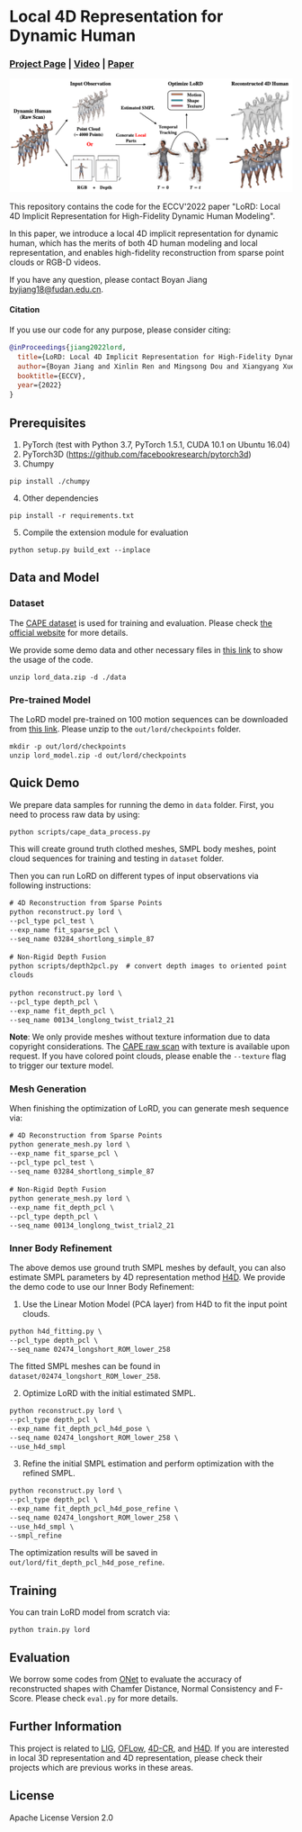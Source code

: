 # Local 4D Representation for Dynamic Human

### [Project Page](https://boyanjiang.github.io/LoRD/) | [Video](https://youtu.be/dXuZVrmYKxg) | [Paper](https://arxiv.org/abs/2208.08622)

![teaser](data/teaser.png)

This repository contains the code for the ECCV'2022 paper
"LoRD: Local 4D Implicit Representation for High-Fidelity 
Dynamic Human Modeling".

In this paper, we introduce a local 4D implicit representation 
for dynamic human, which has the merits of both 4D human modeling 
and local representation, and enables high-fidelity reconstruction 
from sparse point clouds or RGB-D videos.

If you have any question, please contact Boyan Jiang  <byjiang18@fudan.edu.cn>.

#### Citation
If you use our code for any purpose, please consider citing:
```bibtex
@inProceedings{jiang2022lord,
  title={LoRD: Local 4D Implicit Representation for High-Fidelity Dynamic Human Modeling},
  author={Boyan Jiang and Xinlin Ren and Mingsong Dou and Xiangyang Xue and Yanwei Fu and Yinda Zhang},
  booktitle={ECCV},
  year={2022}
}
```

## Prerequisites
1. PyTorch (test with Python 3.7, PyTorch 1.5.1, CUDA 10.1 on Ubuntu 16.04)
2. PyTorch3D (https://github.com/facebookresearch/pytorch3d)
3. Chumpy
```
pip install ./chumpy
```
4. Other dependencies
```
pip install -r requirements.txt
```
5. Compile the extension module for evaluation
```
python setup.py build_ext --inplace
```

## Data and Model
### Dataset
The [CAPE dataset](https://cape.is.tuebingen.mpg.de/media/upload/CAPE_paper.pdf) 
is used for training and evaluation. Please check [the official website](https://cape.is.tue.mpg.de) for more details.

We provide some demo data and other necessary files in [this link](https://drive.google.com/file/d/1bqCe7lr1GNrC0h6r87l4_PwC67B8Teb6/view?usp=sharing) to show the usage of the code.
```
unzip lord_data.zip -d ./data
```

### Pre-trained Model
The LoRD model pre-trained on 100 motion sequences can be downloaded from 
[this link](https://drive.google.com/file/d/1W_nXWU5oKiWhXI2E_m3kI7OitkW0iAjF/view?usp=sharing).
Please unzip to the `out/lord/checkpoints` folder.
```
mkdir -p out/lord/checkpoints
unzip lord_model.zip -d out/lord/checkpoints
```

## Quick Demo
We prepare data samples for running the demo in `data` folder.
First, you need to process raw data by using:
```
python scripts/cape_data_process.py
```
This will create ground truth clothed meshes, SMPL body meshes, 
point cloud sequences for training and testing in `dataset` folder.

Then you can run LoRD on different types of input observations 
via following instructions:

```
# 4D Reconstruction from Sparse Points
python reconstruct.py lord \
--pcl_type pcl_test \
--exp_name fit_sparse_pcl \
--seq_name 03284_shortlong_simple_87

# Non-Rigid Depth Fusion
python scripts/depth2pcl.py  # convert depth images to oriented point clouds

python reconstruct.py lord \
--pcl_type depth_pcl \
--exp_name fit_depth_pcl \
--seq_name 00134_longlong_twist_trial2_21
```

**Note**: We only provide meshes without texture information due to 
data copyright considerations. The [CAPE raw scan](https://cape.is.tue.mpg.de/download.php) with texture 
is available upon request. If you have colored point clouds, please 
enable the `--texture` flag to trigger our texture model.

### Mesh Generation
When finishing the optimization of LoRD, 
you can generate mesh sequence via:
```
# 4D Reconstruction from Sparse Points
python generate_mesh.py lord \
--exp_name fit_sparse_pcl \
--pcl_type pcl_test \
--seq_name 03284_shortlong_simple_87

# Non-Rigid Depth Fusion
python generate_mesh.py lord \
--exp_name fit_depth_pcl \
--pcl_type depth_pcl \
--seq_name 00134_longlong_twist_trial2_21
```


### Inner Body Refinement
The above demos use ground truth SMPL meshes by default,
you can also estimate SMPL parameters by 4D representation method [H4D](https://github.com/BoyanJIANG/H4D).
We provide the demo code to use our Inner Body Refinement:

1. Use the Linear Motion Model (PCA layer) from H4D to fit the input point clouds.
```
python h4d_fitting.py \
--pcl_type depth_pcl \
--seq_name 02474_longshort_ROM_lower_258
```
The fitted SMPL meshes can be found in `dataset/02474_longshort_ROM_lower_258`.

2. Optimize LoRD with the initial estimated SMPL.
```
python reconstruct.py lord \
--pcl_type depth_pcl \
--exp_name fit_depth_pcl_h4d_pose \
--seq_name 02474_longshort_ROM_lower_258 \
--use_h4d_smpl
```

3. Refine the initial SMPL estimation and perform optimization with the refined SMPL.
```
python reconstruct.py lord \
--pcl_type depth_pcl \
--exp_name fit_depth_pcl_h4d_pose_refine \
--seq_name 02474_longshort_ROM_lower_258 \
--use_h4d_smpl \
--smpl_refine
```

The optimization results will be saved in `out/lord/fit_depth_pcl_h4d_pose_refine`.



## Training
You can train LoRD model from scratch via:
```
python train.py lord
```



## Evaluation
We borrow some codes from [ONet](https://github.com/autonomousvision/occupancy_networks)
to evaluate the accuracy of reconstructed shapes with Chamfer 
Distance, Normal Consistency and F-Score. Please check `eval.py`
for more details.


## Further Information
This project is related to [LIG](https://github.com/tensorflow/graphics/blob/master/tensorflow_graphics/projects/local_implicit_grid/README.md),
[OFLow](https://github.com/autonomousvision/occupancy_flow),
[4D-CR](https://github.com/BoyanJIANG/4D-Compositional-Representation),
and [H4D](https://github.com/BoyanJIANG/H4D).
If you are interested in local 3D representation and 4D representation, please check their projects which are previous works in these areas.


## License
Apache License Version 2.0